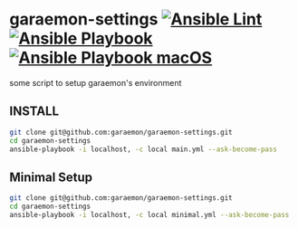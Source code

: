 # garaemon-settings [![Ansible Lint](https://github.com/garaemon/garaemon-settings/actions/workflows/ansible-lint.yml/badge.svg)](https://github.com/garaemon/garaemon-settings/actions/workflows/ansible-lint.yml) [![Ansible Playbook](https://github.com/garaemon/garaemon-settings/actions/workflows/ansible.yml/badge.svg)](https://github.com/garaemon/garaemon-settings/actions/workflows/ansible.yml) [![Ansible Playbook macOS](https://github.com/garaemon/garaemon-settings/actions/workflows/ansible-macos.yml/badge.svg)](https://github.com/garaemon/garaemon-settings/actions/workflows/ansible-macos.yml)

some script to setup garaemon's environment

## INSTALL

```sh
git clone git@github.com:garaemon/garaemon-settings.git
cd garaemon-settings
ansible-playbook -i localhost, -c local main.yml --ask-become-pass
```

## Minimal Setup

```sh
git clone git@github.com:garaemon/garaemon-settings.git
cd garaemon-settings
ansible-playbook -i localhost, -c local minimal.yml --ask-become-pass
```
